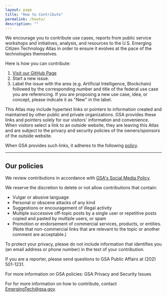 ```yaml
---
layout: page
title: "How to Contribute"
permalink: /howto/
description: ""
---
```



We encourage you to contribute use cases, reports from public service workshops and initiatives, analysis, and resources to the U.S. Emerging Citizen Technology Atlas in order to ensure it evolves at the pace of the technologies themselves.

Here is how you can contribute:

1. [Visit our GitHub Page](https://github.com/gsa/emerging-technology-atlas/issues/)
2. Start a new issue.
3. Label the issue with the area (e.g. Artificial Intelligence, Blockchain) followed by the corresponding number and title of the federal use case you are referencing. If you are proposing a new use case, idea, or concept, please indicate it as "New" in the label.


This Atlas may include hypertext links or pointers to information created and maintained by other public and private organizations. GSA provides these links and pointers solely for our visitors' information and convenience. When visitors select a link to an outside website, they are leaving this Atlas and are subject to the privacy and security policies of the owners/sponsors of the outside website.

When GSA provides such links, it adheres to the following [policy](https://www.gsa.gov/website-information/linking-policy).

***

## Our policies

We review contributions in accordance with [GSA's Social Media Policy](https://app_gsagov_prod_rdcgwaajp7wr.s3.amazonaws.com/socialmediapolicy.pdf).

We reserve the discretion to delete or not allow contributions that contain:

- Vulgar or abusive language
- Personal or obscene attacks of any kind
- Suggestions or encouragement of illegal activity
- Multiple successive off-topic posts by a single user or repetitive posts copied and pasted by multiple users, or spam
- Promotion or endorsement of commercial services, products, or entities. (Note that non-commercial links that are relevant to the topic or another comment are acceptable.)

To protect your privacy, please do not include information that identifies you (an email address or phone number) in the text of your contribution.

If you are a reporter, please send questions to GSA Public Affairs at (202) 501-1231.

For more information on GSA policies: GSA Privacy and Security Issues

For for more information on how to contribute, contact EmergingTech@gsa.gov.
